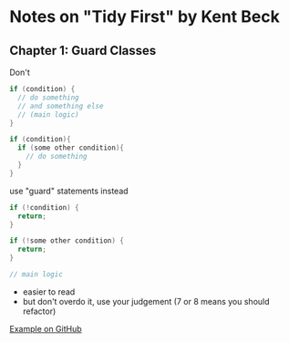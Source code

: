 # Notes on "Tidy First" by Kent Beck

## Chapter 1: Guard Classes

Don't
```java
if (condition) {
  // do something
  // and something else
  // (main logic)
}
```
```java
if (condition){
  if (some other condition){
    // do something
  }
}
```

use "guard" statements instead
```java
if (!condition) {
  return;
}

if (!some other condition) {
  return;
}

// main logic
```

* easier to read
* but don't overdo it, use your judgement (7 or 8 means you should refactor)

[Example on GitHub](https://github.com/Bogdanp/dramatiq/pull/470/files)